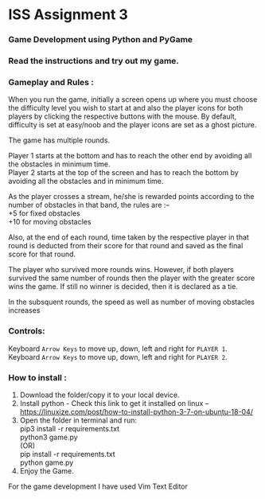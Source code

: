 # ISS Assignment 3 
### Game Development using Python and PyGame 
### Read the instructions and try out my game.  


### Gameplay and Rules :  

When you run the game, initially a screen opens up where you must choose the difficulty level you wish to start at and also the player icons for both players by clicking the respective buttons with the mouse. By default, difficulty is set at easy/noob and the player icons are set as a ghost picture.

The game has multiple rounds. 

Player 1 starts at the bottom and has to reach the other end by avoiding all the obstacles in minimum time.  
Player 2 starts at the top of the screen and has to reach the bottom by avoiding all the obstacles and in minimum time.

As the player crosses a stream, he/she is rewarded points according to the number of obstacles in that band, the rules are :–   
+5 for fixed obstacles  
+10 for moving obstacles  

Also, at the end of each round, time taken by the respective player in that round is deducted from their score for that round and saved as the final score for that round.  

The player who survived more rounds wins. However, if both players survived the same number of rounds then the player with the greater score wins the game. If still no winner is decided, then it is declared as a tie.

In the subsquent rounds, the speed as well as number of moving obstacles increases      

### Controls: 

Keyboard `Arrow Keys` to move up, down, left and right for `PLAYER 1`. 
Keyboard `Arrow Keys` to move up, down, left and right for  `PLAYER 2`.     

### How to install : 

1. Download the folder/copy it to your local device. 
1. Install python - Check this link to get it installed on linux – https://linuxize.com/post/how-to-install-python-3-7-on-ubuntu-18-04/ 
1. Open the folder in terminal and run:<br /> 
	pip3 install -r requirements.txt<br /> 
	python3 game.py<br /> 
		(OR)<br />
	pip install -r requirements.txt<br />
 	python game.py
1. Enjoy the Game.  

For the game development I have used Vim Text Editor

